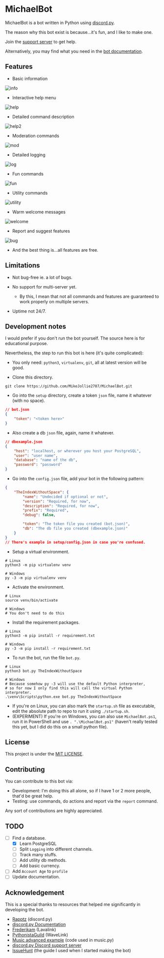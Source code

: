 # MichaelBot

MichaelBot is a bot written in Python using [discord.py](https://github.com/Rapptz/discord.py).

The reason why this bot exist is because...it's fun, and I like to make one.

Join the [support server](https://discord.gg/jeMeyNw) to get help.

Alternatively, you may find what you need in the [bot documentation](https://mikejollie2707.github.io/MichaelBot/).

## Features

- Basic information

![info](./img/info.png)

- Interactive help menu

![help](./img/help.png)

- Detailed command description

![help2](./img/help2.png)

- Moderation commands

![mod](./img/kick.png)

- Detailed logging

![log](./img/log.png)

- Fun commands

![fun](./img/fun.png)

- Utility commands

![utility](./img/utility.png)

- Warm welcome messages

![welcome](./img/welcome.png)

- Report and suggest features

![bug](./img/bug.png)

- And the best thing is...all features are free.

## Limitations

- Not bug-free ie. a lot of bugs.
- No support for multi-server yet.

  - By this, I mean that not all commands and features are guaranteed to work properly on multiple servers.

- Uptime not 24/7.

## Development notes

I would prefer if you don't run the bot yourself. The source here is for educational purpose.

Nevertheless, the step to run this bot is here (it's quite complicated):

- You only need: `python3`, `virtualenv`, `git`, all at latest version will be good.

- Clone this directory.

``` git
git clone https://github.com/MikeJollie2707/MichaelBot.git
```

- Go into the `setup` directory, create a token `json` file, name it whatever (with no space).

``` json
// bot.json
{
    "token": "<token here>"
}
```

- Also create a db `json` file, again, name it whatever.

```json
// dbexample.json
{
    "host": "localhost, or wherever you host your PostgreSQL",
    "user": "user name",
    "database": "name of the db",
    "password": "password"
}
```

- Go into the `config.json` file, add your bot in the following pattern:

``` json
{
    "TheIndexWithoutSpace": {
        "name": "Undecided if optional or not",
        "version": "Required, for now",
        "description": "Required, for now",
        "prefix": "Required",
        "debug": false,

        "token": "The token file you created (bot.json)",
        "db": "The db file you created (dbexample.json)"
    }
}
// There's example in setup/config.json in case you're confused.
```

- Setup a virtual environment.

``` terminal
# Linux
python3 -m pip virtualenv venv

# Windows
py -3 -m pip virtualenv venv
```

- Activate the environment.

``` terminal
# Linux
source venv/bin/activate

# Windows
# You don't need to do this
```

- Install the requirement packages.

``` terminal
# Linux
python3 -m pip install -r requirement.txt

# Windows
py -3 -m pip install -r requirement.txt
```

- To run the bot, run the file `bot.py`.

``` terminal
# Linux
python3 bot.py TheIndexWithoutSpace

# Windows
# Because somehow py -3 will use the default Python interpreter,
# so for now I only find this will call the virtual Python interpreter.
.\venv\Scripts\python.exe bot.py TheIndexWithoutSpace
```

  - If you're on Linux, you can also mark the `startup.sh` file as executable, edit the absolute path to repo to run it using `./startup.sh`.
  - (EXPERIMENT) If you're on Windows, you can also use `MichaelBot.ps1`, run it in PowerShell and use `. ".\MichaelBot.ps1"` (haven't really tested this yet, but I did do this on a small python file).

## License

This project is under the [MIT LICENSE](LICENSE).

## Contributing

You can contribute to this bot via:

- Development: I'm doing this all alone, so if I have 1 or 2 more people, that'd be great help.
- Testing: use commands, do actions and report via the `report` command.

Any sort of contributions are highly appreciated.

## TODO

- [ ] Find a database.
  - [x] Learn PostgreSQL
  - [ ] Split `Logging` into different channels.
  - [ ] Track many stuffs.
  - [ ] Add utility db methods.
  - [ ] Add basic currency.
- [ ] Add `Account Age` to `profile`
- [ ] Update documentation.

## Acknowledgement

This is a special thanks to resources that helped me significantly in developing the bot.

- [Rapptz](https://github.com/Rapptz) (discord.py)
- [discord.py Documentation](https://discordpy.readthedocs.io/en/latest/api.html)
- [Frederikam](https://github.com/Frederikam) (Lavalink)
- [PythonistaGuild](https://github.com/PythonistaGuild) (WaveLink)
- [Music advanced example](https://github.com/PythonistaGuild/Wavelink/blob/master/examples/advanced/advanced.py) (code used in music.py)
- [discord.py Discord support server](https://discord.gg/r3sSKJJ)
- [IssueHunt](https://issuehunt.io/blog/How-to-write-a-Discord-bot-in-Python-5bb1f0e3c556c5005573c508) (the guide I used when I started making the bot)
